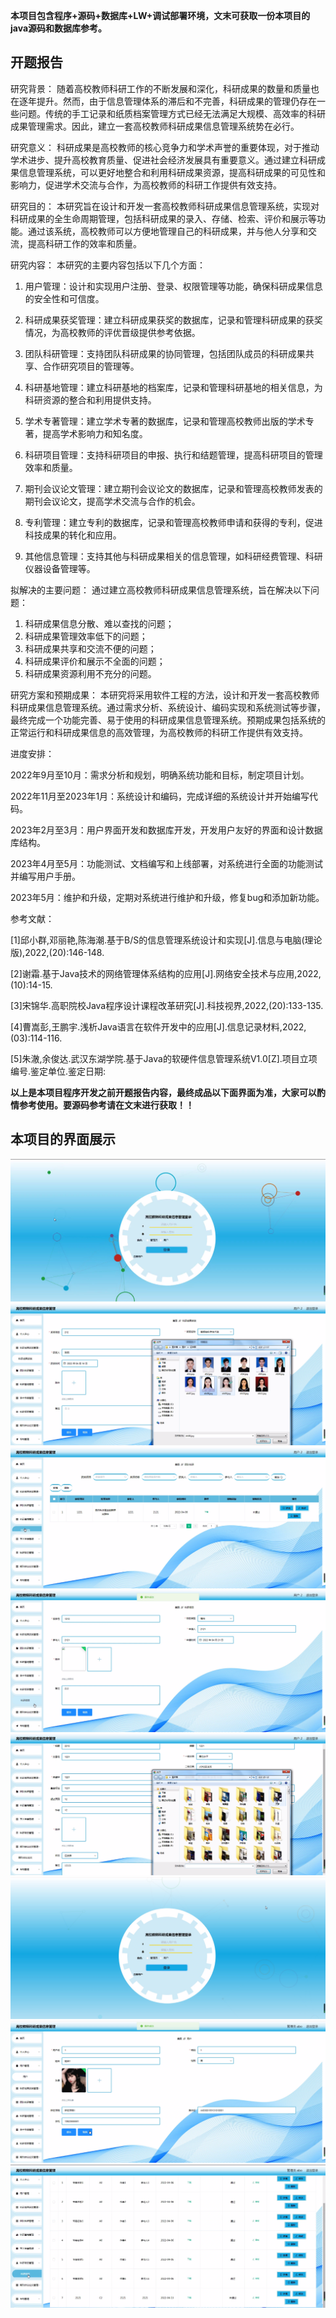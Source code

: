 ****本项目包含程序+源码+数据库+LW+调试部署环境，文末可获取一份本项目的java源码和数据库参考。****

## ******开题报告******

研究背景：
随着高校教师科研工作的不断发展和深化，科研成果的数量和质量也在逐年提升。然而，由于信息管理体系的滞后和不完善，科研成果的管理仍存在一些问题。传统的手工记录和纸质档案管理方式已经无法满足大规模、高效率的科研成果管理需求。因此，建立一套高校教师科研成果信息管理系统势在必行。

研究意义：
科研成果是高校教师的核心竞争力和学术声誉的重要体现，对于推动学术进步、提升高校教育质量、促进社会经济发展具有重要意义。通过建立科研成果信息管理系统，可以更好地整合和利用科研成果资源，提高科研成果的可见性和影响力，促进学术交流与合作，为高校教师的科研工作提供有效支持。

研究目的：
本研究旨在设计和开发一套高校教师科研成果信息管理系统，实现对科研成果的全生命周期管理，包括科研成果的录入、存储、检索、评价和展示等功能。通过该系统，高校教师可以方便地管理自己的科研成果，并与他人分享和交流，提高科研工作的效率和质量。

研究内容： 本研究的主要内容包括以下几个方面：

  1. 用户管理：设计和实现用户注册、登录、权限管理等功能，确保科研成果信息的安全性和可信度。

  2. 科研成果获奖管理：建立科研成果获奖的数据库，记录和管理科研成果的获奖情况，为高校教师的评优晋级提供参考依据。

  3. 团队科研管理：支持团队科研成果的协同管理，包括团队成员的科研成果共享、合作研究项目的管理等。

  4. 科研基地管理：建立科研基地的档案库，记录和管理科研基地的相关信息，为科研资源的整合和利用提供支持。

  5. 学术专著管理：建立学术专著的数据库，记录和管理高校教师出版的学术专著，提高学术影响力和知名度。

  6. 科研项目管理：支持科研项目的申报、执行和结题管理，提高科研项目的管理效率和质量。

  7. 期刊会议论文管理：建立期刊会议论文的数据库，记录和管理高校教师发表的期刊会议论文，提高学术交流与合作的机会。

  8. 专利管理：建立专利的数据库，记录和管理高校教师申请和获得的专利，促进科技成果的转化和应用。

  9. 其他信息管理：支持其他与科研成果相关的信息管理，如科研经费管理、科研仪器设备管理等。

拟解决的主要问题： 通过建立高校教师科研成果信息管理系统，旨在解决以下问题：

  1. 科研成果信息分散、难以查找的问题；
  2. 科研成果管理效率低下的问题；
  3. 科研成果共享和交流不便的问题；
  4. 科研成果评价和展示不全面的问题；
  5. 科研成果资源利用不充分的问题。

研究方案和预期成果：
本研究将采用软件工程的方法，设计和开发一套高校教师科研成果信息管理系统。通过需求分析、系统设计、编码实现和系统测试等步骤，最终完成一个功能完善、易于使用的科研成果信息管理系统。预期成果包括系统的正常运行和科研成果信息的高效管理，为高校教师的科研工作提供有效支持。

进度安排：

2022年9月至10月：需求分析和规划，明确系统功能和目标，制定项目计划。

2022年11月至2023年1月：系统设计和编码，完成详细的系统设计并开始编写代码。

2023年2月至3月：用户界面开发和数据库开发，开发用户友好的界面和设计数据库结构。

2023年4月至5月：功能测试、文档编写和上线部署，对系统进行全面的功能测试并编写用户手册。

2023年5月：维护和升级，定期对系统进行维护和升级，修复bug和添加新功能。

参考文献：

[1]邱小群,邓丽艳,陈海潮.基于B/S的信息管理系统设计和实现[J].信息与电脑(理论版),2022,(20):146-148.

[2]谢霜.基于Java技术的网络管理体系结构的应用[J].网络安全技术与应用,2022,(10):14-15.

[3]宋锦华.高职院校Java程序设计课程改革研究[J].科技视界,2022,(20):133-135.

[4]曹嵩彭,王鹏宇.浅析Java语言在软件开发中的应用[J].信息记录材料,2022,(03):114-116.

[5]朱澈,余俊达.武汉东湖学院.基于Java的软硬件信息管理系统V1.0[Z].项目立项编号.鉴定单位.鉴定日期:

****以上是本项目程序开发之前开题报告内容，最终成品以下面界面为准，大家可以酌情参考使用。要源码参考请在文末进行获取！！****

## ******本项目的界面展示******

![](./res/55259eef7aee458ca44aed0fd24c20bd.png)![](./res/45e1afa31bc24eda9e0de6f9b664fcd6.png)![](./res/b61ebe143912478cbfaf7f84bdd3ca93.png)![](./res/64b1042a4df6489d945ff973800c279d.png)![](./res/53b6d5a9edf34bdab18dd40dd93b0c4a.png)![](./res/1982c017891f4163b90cef74f43d07eb.png)![](./res/648eb416243346559085a714d0ae72be.png)![](./res/40fe1e8efcb04e36aa38581c97860068.png)


